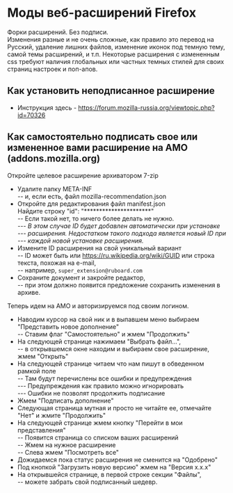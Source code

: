 # Моды веб-расширений Firefox  

Форки расширений. Без подписи.  
Изменения разные и не очень сложные, как правило это перевод на Русский, удаление лишних файлов, изменение иконок под темную тему, самой темы расширений, и т.п. Некоторые расширения с измененным css требуют наличия глобальных или частных темных стилей для своих страниц настроек и поп-апов.
  
  
  
## Как установить неподписанное расширение  
- Инструкция здесь - https://forum.mozilla-russia.org/viewtopic.php?id=70326
  
  
  
## Как самостоятельно подписать свое или измененное вами расширение на AMO (addons.mozilla.org)  

Откройте целевое расширение архиватором 7-zip  
- Удалите папку META-INF  
--  и, если есть, файл mozilla-recommendation.json  
- Откройте для редактирования файл manifest.json  
		Найдите строку "id":  "**********************"  
--			Если такой нет, то ничего более делать не нужно.  
---				_В этом случае ID будет добавлен автоматически при установке  
---				расширения. Недостатком такого подхода является новый ID при  
---				каждой новой установке расширения._  
- Измените ID расширения на свой уникальный вариант  
--			ID может быть или https://ru.wikipedia.org/wiki/GUID или строка текста, похожая на e-mail,  
--			например, `super_extension@ruboard.com`  
- Сохраните документ и закройте редактор,  
--			при этом должно появится предложение сохранить изменения в архиве.  
  
Теперь идем на AMO и авторизируемся под своим логином.  
- Наводим курсор на свой ник и в выпавшем меню выбираем "Представить новое дополнение"  
--		Ставим флаг "Самостоятельно" и жмем "Продолжить"  
- На следующей странице нажимаем "Выбрать файл...",  
--		в открывшемся окне находим и выбираем свое расширение, жмем "Открыть"  
- На следующей странице читаем что нам пишут в обведенном рамкой поле  
--		Там будут перечислены все ошибки и предупреждения  
---			Предупреждения как правило можно игнорировать  
---			Ошибки не позволят продолжить подписание  
- Жмем "Подписать дополнение"  
- Следующая страница мутная и просто не читайте ее, отмечайте "Нет" и жмите "Продолжить"  
- На следующей странице жмем кнопку "Перейти в мои представления"  
--		Появится страница со списком ваших расширений  
--		Жмем на нужное расширение  
--		Слева жмем "Посмотреть все"  
- Дожидаемся пока статус расширения не сменится на "Одобрено"  
- Под кнопкой "Загрузить новую версию" жмем на "Версия х.х.х"  
- На открывшейся странице, в первой строке секции "Файлы",  
--		можете забрать свой подписанный шедевр.  
